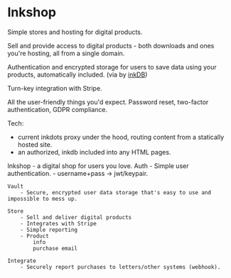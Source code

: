 # Inkshop

Simple stores and hosting for digital products.

Sell and provide access to digital products - both downloads and ones you're hosting, all from a single domain.

Authentication and encrypted storage for users to save data using your products, automatically included. (via by [inkDB](https://github.com/inkandfeet/inkdb))

Turn-key integration with Stripe.

All the user-friendly things you'd expect.  Password reset, two-factor authentication, GDPR compliance.


Tech: 
- current inkdots proxy under the hood, routing content from a statically hosted site.
- an authorized, inkdb included into any HTML pages.



Inkshop - a digital shop for users you love.
    Auth
        - Simple user authentication.
        - username+pass -> jwt/keypair.
    
    Vault
        - Secure, encrypted user data storage that's easy to use and impossible to mess up.

    Store
        - Sell and deliver digital products
        - Integrates with Stripe
        - Simple reporting
        - Product
            info
            purchase email

    Integrate
        - Securely report purchases to letters/other systems (webhook).
